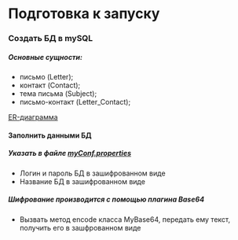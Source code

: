 # Подготовка к запуску

###  Cоздать БД в mySQL 

##### Основные сущности:

* письмо (Letter);
* контакт (Contact);
* тема письма (Subject);
* письмо-контакт (Letter_Contact);

[ER-диаграмма](.\image\modelER.png)

#### Заполнить данными БД

##### Указать в файле [myConf.properties](.\moduleUtils\src\main\resources\myConf.properties)
* Логин и пароль БД в зашифрованном виде
* Название БД в зашифрованном виде

##### Шифрование производится с помощью плагина Base64
* Вызвать метод encode класса MyBase64, передать ему текст, получить его в зашфрованном виде